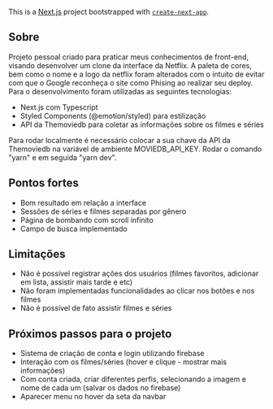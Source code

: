 This is a [Next.js](https://nextjs.org/) project bootstrapped with [`create-next-app`](https://github.com/vercel/next.js/tree/canary/packages/create-next-app).

## Sobre

Projeto pessoal criado para praticar meus conhecimentos de front-end, visando desenvolver um clone da interface da Netflix. A paleta de cores, bem como o nome e a logo da netflix foram alterados com o intuito de evitar com que o Google reconheça o site como Phising ao realizar seu deploy. Para o desenvolvimento foram utilizadas as seguintes tecnologias:

- Next.js com Typescript
- Styled Components (@emotion/styled) para estilização
- API da Themoviedb para coletar as informações sobre os filmes e séries

Para rodar localmente é necessário colocar a sua chave da API da Themoviedb na variável de ambiente MOVIEDB_API_KEY.
Rodar o comando "yarn" e em seguida "yarn dev".

## Pontos fortes

- Bom resultado em relação a interface
- Sessões de séries e filmes separadas por gênero
- Página de bombando com scroll infinito
- Campo de busca implementado

## Limitações

- Não é possível registrar ações dos usuários (filmes favoritos, adicionar em lista, assistir mais tarde e etc)
- Não foram implementadas funcionalidades ao clicar nos botões e nos filmes
- Não é possível de fato assistir filmes e séries

## Próximos passos para o projeto

- Sistema de criação de conta e login utilizando firebase
- Interação com os filmes/séries (hover e clique - mostrar mais informações)
- Com conta criada, criar diferentes perfis, selecionando a imagem e nome de cada um (salvar os dados no firebase)
- Aparecer menu no hover da seta da navbar

